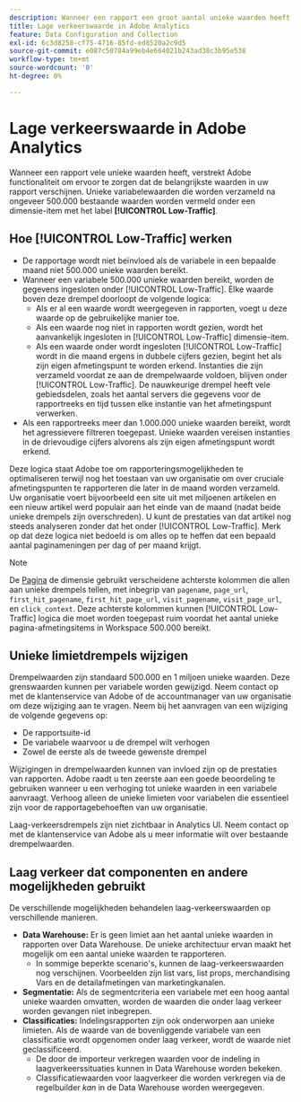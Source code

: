 ```yaml
---
description: Wanneer een rapport een groot aantal unieke waarden heeft, gebruikt Adobe het de afmetingspunt van het Laag-Verkeer om rapportprestaties te verbeteren.
title: Lage verkeerswaarde in Adobe Analytics
feature: Data Configuration and Collection
exl-id: 6c3d8258-cf75-4716-85fd-ed8520a2c9d5
source-git-commit: e087c50784a99eb4e664021b243ad38c3b95e538
workflow-type: tm+mt
source-wordcount: '0'
ht-degree: 0%

---
```


# Lage verkeerswaarde in Adobe Analytics

Wanneer een rapport vele unieke waarden heeft, verstrekt Adobe functionaliteit om ervoor te zorgen dat de belangrijkste waarden in uw rapport verschijnen. Unieke variabelewaarden die worden verzameld na ongeveer 500.000 bestaande waarden worden vermeld onder een dimensie-item met het label **[!UICONTROL Low-Traffic]**.

## Hoe [!UICONTROL Low-Traffic] werken

* De rapportage wordt niet beïnvloed als de variabele in een bepaalde maand niet 500.000 unieke waarden bereikt.
* Wanneer een variabele 500.000 unieke waarden bereikt, worden de gegevens ingesloten onder [!UICONTROL Low-Traffic]. Elke waarde boven deze drempel doorloopt de volgende logica:
   * Als er al een waarde wordt weergegeven in rapporten, voegt u deze waarde op de gebruikelijke manier toe.
   * Als een waarde nog niet in rapporten wordt gezien, wordt het aanvankelijk ingesloten in [!UICONTROL Low-Traffic] dimensie-item.
   * Als een waarde onder wordt ingesloten [!UICONTROL Low-Traffic] wordt in die maand ergens in dubbele cijfers gezien, begint het als zijn eigen afmetingspunt te worden erkend. Instanties die zijn verzameld voordat ze aan de drempelwaarde voldoen, blijven onder [!UICONTROL Low-Traffic]. De nauwkeurige drempel heeft vele gebiedsdelen, zoals het aantal servers die gegevens voor de rapportreeks en tijd tussen elke instantie van het afmetingspunt verwerken.
* Als een rapportreeks meer dan 1.000.000 unieke waarden bereikt, wordt het agressievere filtreren toegepast. Unieke waarden vereisen instanties in de drievoudige cijfers alvorens als zijn eigen afmetingspunt wordt erkend.

Deze logica staat Adobe toe om rapporteringsmogelijkheden te optimaliseren terwijl nog het toestaan van uw organisatie om over cruciale afmetingspunten te rapporteren die later in de maand worden verzameld. Uw organisatie voert bijvoorbeeld een site uit met miljoenen artikelen en een nieuw artikel werd populair aan het einde van de maand (nadat beide unieke drempels zijn overschreden). U kunt de prestaties van dat artikel nog steeds analyseren zonder dat het onder [!UICONTROL Low-Traffic]. Merk op dat deze logica niet bedoeld is om alles op te heffen dat een bepaald aantal paginameningen per dag of per maand krijgt.

>[!NOTE]
>De [Pagina](../components/dimensions/page.md) de dimensie gebruikt verscheidene achterste kolommen die allen aan unieke drempels tellen, met inbegrip van `pagename`, `page_url`, `first_hit_pagename`, `first_hit_page_url`, `visit_pagename`, `visit_page_url`, en `click_context`. Deze achterste kolommen kunnen [!UICONTROL Low-Traffic] logica die moet worden toegepast ruim voordat het aantal unieke pagina-afmetingsitems in Workspace 500.000 bereikt.

## Unieke limietdrempels wijzigen

Drempelwaarden zijn standaard 500.000 en 1 miljoen unieke waarden. Deze grenswaarden kunnen per variabele worden gewijzigd. Neem contact op met de klantenservice van Adobe of de accountmanager van uw organisatie om deze wijziging aan te vragen. Neem bij het aanvragen van een wijziging de volgende gegevens op:

* De rapportsuite-id
* De variabele waarvoor u de drempel wilt verhogen
* Zowel de eerste als de tweede gewenste drempel

Wijzigingen in drempelwaarden kunnen van invloed zijn op de prestaties van rapporten. Adobe raadt u ten zeerste aan een goede beoordeling te gebruiken wanneer u een verhoging tot unieke waarden in een variabele aanvraagt. Verhoog alleen de unieke limieten voor variabelen die essentieel zijn voor de rapportagebehoeften van uw organisatie.

Laag-verkeersdrempels zijn niet zichtbaar in Analytics UI. Neem contact op met de klantenservice van Adobe als u meer informatie wilt over bestaande drempelwaarden.

## Laag verkeer dat componenten en andere mogelijkheden gebruikt

De verschillende mogelijkheden behandelen laag-verkeerswaarden op verschillende manieren.

* **Data Warehouse:** Er is geen limiet aan het aantal unieke waarden in rapporten over Data Warehouse. De unieke architectuur ervan maakt het mogelijk om een aantal unieke waarden te rapporteren.
   * In sommige beperkte scenario&#39;s, kunnen de laag-verkeerswaarden nog verschijnen. Voorbeelden zijn list vars, list props, merchandising Vars en de detailafmetingen van marketingkanalen.
* **Segmentatie:** Als de segmentcriteria een variabele met een hoog aantal unieke waarden omvatten, worden de waarden die onder laag verkeer worden gevangen niet inbegrepen.
* **Classificaties:** Indelingsrapporten zijn ook onderworpen aan unieke limieten. Als de waarde van de bovenliggende variabele van een classificatie wordt opgenomen onder laag verkeer, wordt de waarde niet geclassificeerd.
   * De door de importeur verkregen waarden voor de indeling in laagverkeerssituaties kunnen in Data Warehouse worden bekeken. <!-- AN-115871 -->
   * Classificatiewaarden voor laagverkeer die worden verkregen via de regelbuilder *kan* in de Data Warehouse worden weergegeven. <!-- AN-122872 -->
